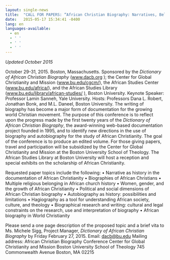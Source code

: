 ```yaml
---
layout: single-news
title:  "CALL FOR PAPERS: “African Christian Biography: Narratives, Beliefs, and Boundaries”"
date:   2015-05-17 15:34:41 -0400
lang: en
languages-available:
  - en
  - ' '
  - ' '
  - ' '
---
```

_Updated October 2015_

October 29-31, 2015. Boston, Massachusetts. Sponsored by the _Dictionary of African Christian Biography_ (www.dacb.org ); the Center for Global Christianity and Mission (www.bu.edu/cgcm/), the African Studies Center (www.bu.edu/africa/), and the African Studies Library (www.bu.edu/library/african-studies/ ), Boston University. Keynote Speaker: Professor Lamin Sanneh, Yale University. Hosts: Professors Dana L. Robert, Jonathan Bonk, and M.L. Daneel, Boston University.
The writing of biography has become a major form of documentation for the growing world Christian movement. The purpose of this conference is to reflect upon the progress made by the first twenty years of the _Dictionary of African Christian Biography_, the award-winning web-based documentation project founded in 1995, and to identify new directions in the use of biography and autobiography for the study of African Christianity. The goal of the conference is to produce an edited volume.
For those giving papers, travel and participation will be subsidized by the Center for Global Christianity and Mission at the Boston University School of Theology. The African Studies Library at Boston University will host a reception and special exhibits on the scholarship of African Christianity.

Requested paper topics include the following:
•	Narrative as history in the documentation of African Christianity
•	Biographies of African Christians
•	Multiple religious belonging in African church history
•	Women, gender, and the growth of African Christianity
•	Political and social dimensions of African Christian biography
•	Autobiography as history: possibilities and limitations
•	Hagiography as a tool for understanding African society, culture, and theology
•	Biographical research and writing: cultural and legal constraints on the research, use and interpretation of biography
•	African biography in World Christianity

Please send a one page description of the proposed topic and a brief vita to Ms. Michele Sigg, Project Manager, _Dictionary of African Christian Biography_ by Friday February 27, 2015. Email: dacb@bu.edu
Mailing address:
African Christian Biography Conference
Center for Global Christianity and Mission
Boston University School of Theology
745 Commonwealth Avenue
Boston, MA 02215
